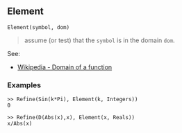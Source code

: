 ## Element 

```
Element(symbol, dom)
```

> assume (or test) that the `symbol` is in the domain `dom`.

See:
* [Wikipedia - Domain of a function](https://en.wikipedia.org/wiki/Domain_of_a_function)

### Examples

```
>> Refine(Sin(k*Pi), Element(k, Integers))
0 

>> Refine(D(Abs(x),x), Element(x, Reals)) 
x/Abs(x) 
```

